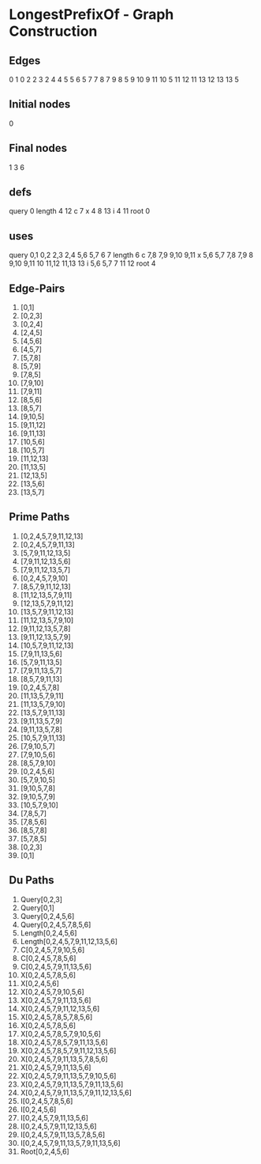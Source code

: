 # LongestPrefixOf - Graph Construction

## Edges
0 1
0 2
2 3
2 4
4 5
5 6
5 7
7 8 
7 9
8 5
9 10
9 11
10 5
11 12
11 13
12 13
13 5

## Initial nodes
0

## Final nodes
1 3 6

## defs
query 0
length 4 12
c 7
x 4 8 13
i 4 11
root 0

## uses
query 0,1 0,2 2,3 2,4 5,6 5,7 6 7 
length 6
c 7,8 7,9 9,10 9,11
x 5,6 5,7 7,8 7,9 8 9,10 9,11 10 11,12 11,13 13
i 5,6 5,7 7 11 12
root 4  

## Edge-Pairs
1. [0,1]
2. [0,2,3]
3. [0,2,4]
4. [2,4,5]
5. [4,5,6]
6. [4,5,7]
7. [5,7,8]
8. [5,7,9]
9. [7,8,5]
10. [7,9,10]
11. [7,9,11]
12. [8,5,6]
13. [8,5,7]
14. [9,10,5]
15. [9,11,12]
16. [9,11,13]
17. [10,5,6]
18. [10,5,7]
19. [11,12,13]
20. [11,13,5]
21. [12,13,5]
22. [13,5,6]
23. [13,5,7]

## Prime Paths
1. [0,2,4,5,7,9,11,12,13]
2. [0,2,4,5,7,9,11,13]
3. [5,7,9,11,12,13,5]
4. [7,9,11,12,13,5,6]
5. [7,9,11,12,13,5,7]
6. [0,2,4,5,7,9,10]
7. [8,5,7,9,11,12,13]
8. [11,12,13,5,7,9,11]
9. [12,13,5,7,9,11,12]
10. [13,5,7,9,11,12,13]
11. [11,12,13,5,7,9,10]
12. [9,11,12,13,5,7,8]
13. [9,11,12,13,5,7,9]
14. [10,5,7,9,11,12,13]
15. [7,9,11,13,5,6]
16. [5,7,9,11,13,5]
17. [7,9,11,13,5,7]
18. [8,5,7,9,11,13]
19. [0,2,4,5,7,8]
20. [11,13,5,7,9,11]
21. [11,13,5,7,9,10]
22. [13,5,7,9,11,13]
23. [9,11,13,5,7,9]
24. [9,11,13,5,7,8]
25. [10,5,7,9,11,13]
26. [7,9,10,5,7]
27. [7,9,10,5,6]
28. [8,5,7,9,10]
29. [0,2,4,5,6]
30. [5,7,9,10,5]
31. [9,10,5,7,8]
32. [9,10,5,7,9]
33. [10,5,7,9,10]
34. [7,8,5,7]
35. [7,8,5,6]
36. [8,5,7,8]
37. [5,7,8,5]
38. [0,2,3]
39. [0,1]

## Du Paths
1. Query[0,2,3]
2. Query[0,1]
3. Query[0,2,4,5,6]
4. Query[0,2,4,5,7,8,5,6]
5. Length[0,2,4,5,6]
6. Length[0,2,4,5,7,9,11,12,13,5,6]
7. C[0,2,4,5,7,9,10,5,6]
8. C[0,2,4,5,7,8,5,6]
9. C[0,2,4,5,7,9,11,13,5,6]
10. X[0,2,4,5,7,8,5,6]
11. X[0,2,4,5,6]
12. X[0,2,4,5,7,9,10,5,6]
13. X[0,2,4,5,7,9,11,13,5,6]
14. X[0,2,4,5,7,9,11,12,13,5,6]
15. X[0,2,4,5,7,8,5,7,8,5,6]
16. X[0,2,4,5,7,8,5,6]
17. X[0,2,4,5,7,8,5,7,9,10,5,6]
18. X[0,2,4,5,7,8,5,7,9,11,13,5,6]
19. X[0,2,4,5,7,8,5,7,9,11,12,13,5,6]
20. X[0,2,4,5,7,9,11,13,5,7,8,5,6]
21. X[0,2,4,5,7,9,11,13,5,6]
22. X[0,2,4,5,7,9,11,13,5,7,9,10,5,6]
23. X[0,2,4,5,7,9,11,13,5,7,9,11,13,5,6]
24. X[0,2,4,5,7,9,11,13,5,7,9,11,12,13,5,6]
25. I[0,2,4,5,7,8,5,6]
26. I[0,2,4,5,6]
27. I[0,2,4,5,7,9,11,13,5,6]
28. I[0,2,4,5,7,9,11,12,13,5,6]
29. I[0,2,4,5,7,9,11,13,5,7,8,5,6]
30. I[0,2,4,5,7,9,11,13,5,7,9,11,13,5,6]
31. Root[0,2,4,5,6]

